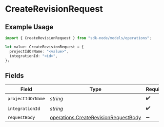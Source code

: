 # CreateRevisionRequest

## Example Usage

```typescript
import { CreateRevisionRequest } from "sdk-node/models/operations";

let value: CreateRevisionRequest = {
  projectIdOrName: "<value>",
  integrationId: "<id>",
};
```

## Fields

| Field                                                                                        | Type                                                                                         | Required                                                                                     | Description                                                                                  |
| -------------------------------------------------------------------------------------------- | -------------------------------------------------------------------------------------------- | -------------------------------------------------------------------------------------------- | -------------------------------------------------------------------------------------------- |
| `projectIdOrName`                                                                            | *string*                                                                                     | :heavy_check_mark:                                                                           | N/A                                                                                          |
| `integrationId`                                                                              | *string*                                                                                     | :heavy_check_mark:                                                                           | N/A                                                                                          |
| `requestBody`                                                                                | [operations.CreateRevisionRequestBody](../../models/operations/createrevisionrequestbody.md) | :heavy_minus_sign:                                                                           | N/A                                                                                          |